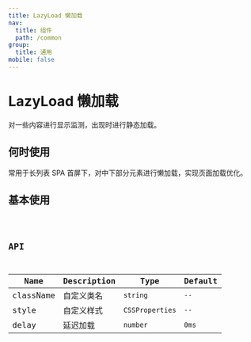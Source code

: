 ```yaml
---
title: LazyLoad 懒加载
nav:
  title: 组件
  path: /common
group:
  title: 通用
mobile: false
---
```


# LazyLoad 懒加载

对一些内容进行显示监测，出现时进行静态加载。

## 何时使用

常用于长列表 SPA 首屏下，对中下部分元素进行懒加载，实现页面加载优化。

## 基本使用

<code src="./demos/index1.tsx"/>

## API

| Name      | Description | Type            | Default |
| --------- | ----------- | --------------- | ------- |
| className | 自定义类名  | `string`        | `--`    |
| style     | 自定义样式  | `CSSProperties` | `--`    |
| delay     | 延迟加载    | `number`        | `0ms`   |
